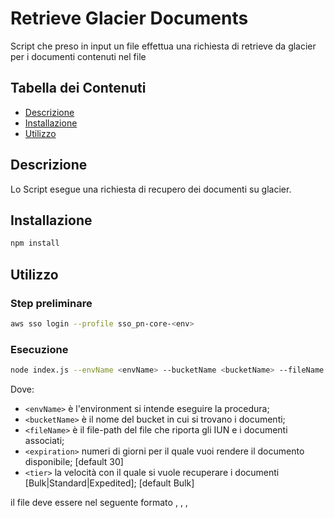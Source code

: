 # Retrieve Glacier Documents

Script che preso in input un file effettua una richiesta di retrieve da glacier per i documenti contenuti nel file

## Tabella dei Contenuti

- [Descrizione](#descrizione)
- [Installazione](#installazione)
- [Utilizzo](#utilizzo)

## Descrizione

Lo Script esegue una richiesta di recupero dei documenti su glacier.

## Installazione

```bash
npm install
```

## Utilizzo
### Step preliminare

```bash
aws sso login --profile sso_pn-core-<env>
```

### Esecuzione
```bash  
node index.js --envName <envName> --bucketName <bucketName> --fileName <fileName> --expiration <expiration> --tier <tier>
```
Dove:
- `<envName>` è l'environment si intende eseguire la procedura;
- `<bucketName>` è il nome del bucket in cui si trovano i documenti;
- `<fileName>` è il file-path del file che riporta gli IUN e i documenti associati;
- `<expiration>` numeri di giorni per il quale vuoi rendere il documento disponibile; [default 30]
- `<tier>` la velocità con il quale si vuole recuperare i documenti [Bulk|Standard|Expedited]; [default Bulk]

il file deve essere nel seguente formato
<IUN-0>,<FileName-0>
<IUN-1>,<FileName-1>
<IUN-2>,<FileName-2>